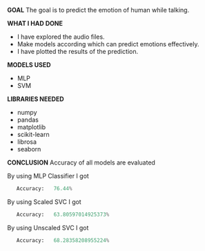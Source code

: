 **GOAL**
The goal is to predict the emotion of human while talking.


**WHAT I HAD DONE**
- I have explored the audio files.
- Make models according which can predict emotions effectively.
- I have plotted the results of the prediction.

**MODELS USED**
-  MLP
-  SVM

**LIBRARIES NEEDED**
- numpy
- pandas
- matplotlib
- scikit-learn
- librosa
- seaborn

**CONCLUSION**
Accuracy of all models are evaluated 

By using MLP Classifier I got 
 ```python
    Accuracy:   76.44%
 ``` 

By using Scaled SVC I got 
 ```python
    Accuracy:   63.80597014925373%
 ``` 

 By using Unscaled SVC I got 
 ```python
    Accuracy:   68.28358208955224%

